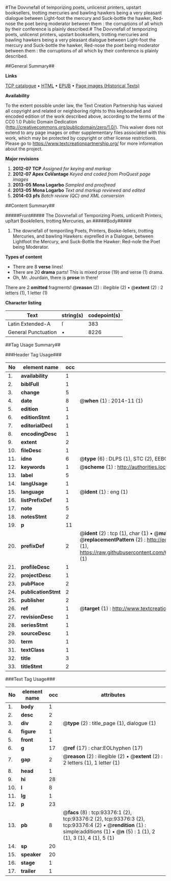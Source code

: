 #The Dovvnefall of temporizing poets, unlicenst printers, upstart booksellers, trotting mercuries and bawling hawkers being a very pleasant dialogue between Light-foot the mercury and Suck-bottle the hawker, Red-nose the poet being moderator between them : the corruptions of all which by their conference is plainly described.#
The Dovvnefall of temporizing poets, unlicenst printers, upstart booksellers, trotting mercuries and bawling hawkers being a very pleasant dialogue between Light-foot the mercury and Suck-bottle the hawker, Red-nose the poet being moderator between them : the corruptions of all which by their conference is plainly described.

##General Summary##

**Links**

[TCP catalogue](http://www.ota.ox.ac.uk/tcp/)  • 
[HTML](http://tei.it.ox.ac.uk/tcp/Texts-HTML/free/A36/A36488.html)  • 
[EPUB](http://tei.it.ox.ac.uk/tcp/Texts-EPUB/free/A36/A36488.epub) • 
[Page images (Historical Texts)](https://historicaltexts.jisc.ac.uk/eebo-12754235e)

**Availability**

To the extent possible under law, the Text Creation Partnership has waived all copyright and related or neighboring rights to this keyboarded and encoded edition of the work described above, according to the terms of the CC0 1.0 Public Domain Dedication (http://creativecommons.org/publicdomain/zero/1.0/). This waiver does not extend to any page images or other supplementary files associated with this work, which may be protected by copyright or other license restrictions. Please go to https://www.textcreationpartnership.org/ for more information about the project.

**Major revisions**

1. __2012-07__ __TCP__ *Assigned for keying and markup*
1. __2012-07__ __Apex CoVantage__ *Keyed and coded from ProQuest page images*
1. __2013-05__ __Mona Logarbo__ *Sampled and proofread*
1. __2013-05__ __Mona Logarbo__ *Text and markup reviewed and edited*
1. __2014-03__ __pfs__ *Batch review (QC) and XML conversion*

##Content Summary##

#####Front#####
The Dovvnefall of Temporizing Poets, unlicenſt Printers, upſtart Bookſellers, trotting Mercuries, an
#####Body#####

1. The downefall of temporiſing Poets, Printers, Booke-ſellers, trotting Mercuries, and bawling Hawkers: expreſſed in a Dialogue, between Lightfoot the Mercury, and Suck-Bottle the Hawker: Red-noſe the Poet being Moderator.

**Types of content**

  * There are 8 **verse** lines!
  * There are 20 **drama** parts! This is mixed prose (19) and verse (1) drama.
  * Oh, Mr. Jourdain, there is **prose** in there!

There are 2 **omitted** fragments! 
 @__reason__ (2) : illegible (2)  •  @__extent__ (2) : 2 letters (1), 1 letter (1)

**Character listing**


|Text|string(s)|codepoint(s)|
|---|---|---|
|Latin Extended-A|ſ|383|
|General Punctuation|•|8226|

##Tag Usage Summary##

###Header Tag Usage###

|No|element name|occ|attributes|
|---|---|---|---|
|1.|__availability__|1||
|2.|__biblFull__|1||
|3.|__change__|5||
|4.|__date__|8| @__when__ (1) : 2014-11 (1)|
|5.|__edition__|1||
|6.|__editionStmt__|1||
|7.|__editorialDecl__|1||
|8.|__encodingDesc__|1||
|9.|__extent__|2||
|10.|__fileDesc__|1||
|11.|__idno__|6| @__type__ (6) : DLPS (1), STC (2), EEBO-CITATION (1), OCLC (1), VID (1)|
|12.|__keywords__|1| @__scheme__ (1) : http://authorities.loc.gov/ (1)|
|13.|__label__|5||
|14.|__langUsage__|1||
|15.|__language__|1| @__ident__ (1) : eng (1)|
|16.|__listPrefixDef__|1||
|17.|__note__|5||
|18.|__notesStmt__|2||
|19.|__p__|11||
|20.|__prefixDef__|2| @__ident__ (2) : tcp (1), char (1)  •  @__matchPattern__ (2) : ([0-9\-]+):([0-9IVX]+) (1), (.+) (1)  •  @__replacementPattern__ (2) : http://eebo.chadwyck.com/downloadtiff?vid=$1&page=$2 (1), https://raw.githubusercontent.com/textcreationpartnership/Texts/master/tcpchars.xml#$1 (1)|
|21.|__profileDesc__|1||
|22.|__projectDesc__|1||
|23.|__pubPlace__|2||
|24.|__publicationStmt__|2||
|25.|__publisher__|2||
|26.|__ref__|1| @__target__ (1) : http://www.textcreationpartnership.org/docs/. (1)|
|27.|__revisionDesc__|1||
|28.|__seriesStmt__|1||
|29.|__sourceDesc__|1||
|30.|__term__|1||
|31.|__textClass__|1||
|32.|__title__|3||
|33.|__titleStmt__|2||


###Text Tag Usage###

|No|element name|occ|attributes|
|---|---|---|---|
|1.|__body__|1||
|2.|__desc__|2||
|3.|__div__|2| @__type__ (2) : title_page (1), dialogue (1)|
|4.|__figure__|1||
|5.|__front__|1||
|6.|__g__|17| @__ref__ (17) : char:EOLhyphen (17)|
|7.|__gap__|2| @__reason__ (2) : illegible (2)  •  @__extent__ (2) : 2 letters (1), 1 letter (1)|
|8.|__head__|1||
|9.|__hi__|28||
|10.|__l__|8||
|11.|__lg__|1||
|12.|__p__|23||
|13.|__pb__|8| @__facs__ (8) : tcp:93376:1 (2), tcp:93376:2 (2), tcp:93376:3 (2), tcp:93376:4 (2)  •  @__rendition__ (1) : simple:additions (1)  •  @__n__ (5) : 1 (1), 2 (1), 3 (1), 4 (1), 5 (1)|
|14.|__sp__|20||
|15.|__speaker__|20||
|16.|__stage__|1||
|17.|__trailer__|1||
